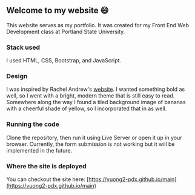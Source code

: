 ## Welcome to my website 😄

This website serves as my portfolio. It was created for my Front End Web Development class at Portland State University.

### Stack used

I used HTML, CSS, Bootstrap, and JavaScript.

### Design

I was inspired by Rachel Andrew's [website](https://rachelandrew.co.uk/). I wanted something bold as well, so I went with a bright, modern theme that is still easy to read. Somewhere along the way I found a tiled background image of bananas with a cheerful shade of yellow, so I incorporated that in as well.

### Running the code

Clone the repository, then run it using Live Server or open it up in your browser.
Currently, the form submission is not working but it will be implemented in the future.

### Where the site is deployed

You can checkout the site here: [https://vuong2-pdx.github.io/main](https://vuong2-pdx.github.io/main)
